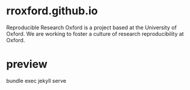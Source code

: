 # rroxford.github.io

Reproducible Research Oxford is a project based at the University of
Oxford. We are working to foster a culture of research reproducibility
at Oxford.

# preview

bundle exec jekyll serve
